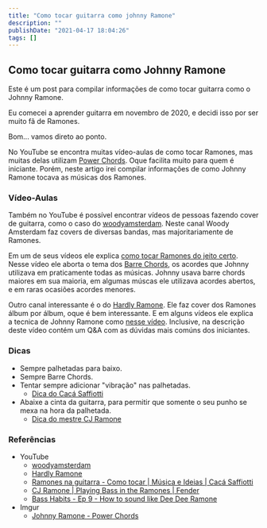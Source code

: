 ```yaml
---
title: "Como tocar guitarra como johnny Ramone"
description: ""
publishDate: "2021-04-17 18:04:26"
tags: []
---
```


## Como tocar guitarra como Johnny Ramone

Este é um post para compilar informações de como tocar guitarra como o Johnny Ramone.

Eu comecei a aprender guitarra em novembro de 2020, e decidi isso por ser muito fã de Ramones.

Bom... vamos direto ao ponto.

No YouTube se encontra muitas vídeo-aulas de como tocar Ramones, mas muitas delas utilizam [Power Chords](https://blog.guitarpedia.com.br/o-que-sao-power-chords-e-como-usa-los-na-guitarra/). Oque facilita muito para quem é iniciante. Porém, neste artigo irei compilar informações de como Johnny Ramone tocava as músicas dos Ramones.

### Vídeo-Aulas

Também no YouTube é possível encontrar vídeos de pessoas fazendo cover de guitarra, como o caso do [woodyamsterdam](https://www.youtube.com/user/woodyamsterdam). Neste canal Woody Amsterdam faz covers de diversas bandas, mas majoritariamente de Ramones.

Em um de seus vídeos ele explica [como tocar Ramones do jeito certo](https://www.youtube.com/watch?v=Y6X2yytsknk). Nesse vídeo ele aborta o tema dos [Barre Chords](https://en.wikipedia.org/wiki/Barre_chord), os acordes que Johnny utilizava em praticamente todas as músicas. Johnny usava barre chords maiores em sua maioria, em algumas múscas ele utilizava acordes abertos, e em raras ocasiões acordes menores.

Outro canal interessante é o do [Hardly Ramone](https://www.youtube.com/channel/UCsWVChNTclj9EqWEiDlWlLA). Ele faz cover dos Ramones álbum por álbum, oque é bem interessante. E em alguns vídeos ele explica a tecnica de Johnny Ramone como [nesse vídeo](https://www.youtube.com/watch?v=ayzJvImTtqI). Inclusive, na descrição deste vídeo contém um Q&A com as dúvidas mais comúns dos iniciantes.

### Dicas

* Sempre palhetadas para baixo.
* Sempre Barre Chords.
* Tentar sempre adicionar "vibração" nas palhetadas.
  * [Dica do Cacá Saffiotti](https://www.youtube.com/watch?v=up-zaaIqWYI)
* Abaixe a cinta da guitarra, para permitir que somente o seu punho se mexa na hora da palhetada.
  * [Dica do mestre CJ Ramone](https://youtu.be/MStmrPtlnR0?t=99)

### Referências

* YouTube
  * [woodyamsterdam](https://www.youtube.com/user/woodyamsterdam)
  * [Hardly Ramone](https://www.youtube.com/channel/UCsWVChNTclj9EqWEiDlWlLA)
  * [Ramones na guitarra - Como tocar | Música e Ideias | Cacá Saffiotti](https://www.youtube.com/watch?v=up-zaaIqWYI)
  * [CJ Ramone | Playing Bass in the Ramones | Fender](https://youtu.be/MStmrPtlnR0)
  * [Bass Habits - Ep 9 - How to sound like Dee Dee Ramone](https://www.youtube.com/watch?v=vC6-AvpIJ5I)
* Imgur
  * [Johnny Ramone - Power Chords](https://i.imgur.com/JfjIc9G.jpg)

